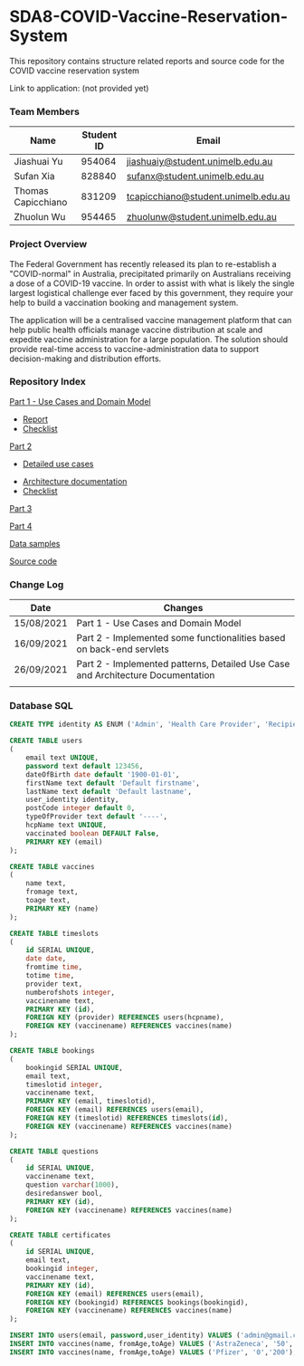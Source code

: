 # SDA8-COVID-Vaccine-Reservation-System

This repository contains structure related reports and source code for the COVID vaccine reservation system

Link to application: (not provided yet)

### **Team Members**

| Name               | Student ID | Email                               |
| ------------------ | ---------- | ----------------------------------- |
| Jiashuai Yu        | 954064     | jiashuaiy@student.unimelb.edu.au    |
| Sufan Xia          | 828840     | sufanx@student.unimelb.edu.au       |
| Thomas Capicchiano | 831209     | tcapicchiano@student.unimelb.edu.au |
| Zhuolun Wu         | 954465     | zhuolunw@student.unimelb.edu.au     |

### **Project Overview**

The Federal Government has recently released its plan to re-establish a "COVID-normal" in Australia, precipitated primarily on Australians receiving a dose of a COVID-19 vaccine. In order to assist with what is likely the single largest logistical challenge ever faced by this government, they require your help to build a vaccination booking and management system.

The application will be a centralised vaccine management platform that can help public health officials manage vaccine distribution at scale and expedite vaccine administration for a large population. The solution should provide real-time access to vaccine-administration data to support decision-making and distribution efforts.

### **Repository Index**

[Part 1 - Use Cases and Domain Model](docs/part1)

- [Report](docs/part1/part_1_use_cases.pdf)
- [Checklist](docs/part1/Checklist%20Part%201.pdf)

[Part 2](docs/part2)

* [Detailed use cases](docs/part2/detailed%20use%20cases.pdf)

- [Architecture documentation](docs/part2/architecture%20documentation.pdf)
- [Checklist](docs/part2/Checklist%20Part%202.pdf)

[Part 3](docs/part3)

[Part 4](docs/part4)

[Data samples](docs/data-samples)

[Source code](src)

### **Change Log**

| Date       | Changes                                                      |
| ---------- | ------------------------------------------------------------ |
| 15/08/2021 | Part 1 - Use Cases and Domain Model                          |
| 16/09/2021 | Part 2 - Implemented some functionalities based on back-end servlets |
| 26/09/2021 | Part 2 - Implemented patterns, Detailed Use Case and Architecture Documentation |
|            |                                                              |

### **Database SQL**

```sql
CREATE TYPE identity AS ENUM ('Admin', 'Health Care Provider', 'Recipient');

CREATE TABLE users
(
    email text UNIQUE,
    password text default 123456,
    dateOfBirth date default '1900-01-01',
    firstName text default 'Default firstname',
    lastName text default 'Default lastname',
    user_identity identity,
    postCode integer default 0,
    typeOfProvider text default '----',
    hcpName text UNIQUE,
    vaccinated boolean DEFAULT False,
    PRIMARY KEY (email)
);

CREATE TABLE vaccines
(
    name text,
    fromage text,
    toage text,
    PRIMARY KEY (name)
);

CREATE TABLE timeslots
(
    id SERIAL UNIQUE,
    date date,
    fromtime time,
    totime time,
    provider text,
    numberofshots integer,
    vaccinename text,
    PRIMARY KEY (id),
    FOREIGN KEY (provider) REFERENCES users(hcpname),
    FOREIGN KEY (vaccinename) REFERENCES vaccines(name)
);

CREATE TABLE bookings
(
    bookingid SERIAL UNIQUE,
    email text,
    timeslotid integer,
    vaccinename text,
    PRIMARY KEY (email, timeslotid),
    FOREIGN KEY (email) REFERENCES users(email),
    FOREIGN KEY (timeslotid) REFERENCES timeslots(id),
    FOREIGN KEY (vaccinename) REFERENCES vaccines(name)
);

CREATE TABLE questions
(
    id SERIAL UNIQUE,
    vaccinename text,
    question varchar(1000),
    desiredanswer bool,
    PRIMARY KEY (id),
    FOREIGN KEY (vaccinename) REFERENCES vaccines(name)
);

CREATE TABLE certificates
(
    id SERIAL UNIQUE,
    email text,
    bookingid integer,
    vaccinename text,
    PRIMARY KEY (id),
    FOREIGN KEY (email) REFERENCES users(email),
    FOREIGN KEY (bookingid) REFERENCES bookings(bookingid),
    FOREIGN KEY (vaccinename) REFERENCES vaccines(name)
);

INSERT INTO users(email, password,user_identity) VALUES ('admin@gmail.com', 'admin','Admin');
INSERT INTO vaccines(name, fromAge,toAge) VALUES ('AstraZeneca', '50','200');
INSERT INTO vaccines(name, fromAge,toAge) VALUES ('Pfizer', '0','200');
```

